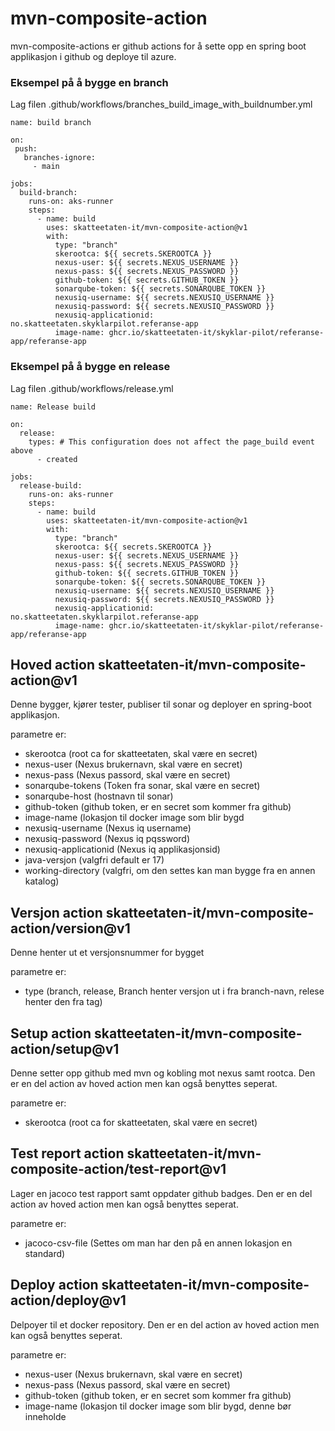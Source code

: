 # mvn-composite-action

mvn-composite-actions er github actions for å sette opp en spring boot applikasjon i github og deploye til azure.

### Eksempel på å bygge en branch

Lag filen .github/workflows/branches_build_image_with_buildnumber.yml

```
name: build branch

on:
 push:
   branches-ignore:
     - main

jobs:
  build-branch:
    runs-on: aks-runner
    steps:
      - name: build
        uses: skatteetaten-it/mvn-composite-action@v1
        with:
          type: "branch"
          skerootca: ${{ secrets.SKEROOTCA }}
          nexus-user: ${{ secrets.NEXUS_USERNAME }}
          nexus-pass: ${{ secrets.NEXUS_PASSWORD }}
          github-token: ${{ secrets.GITHUB_TOKEN }}
          sonarqube-token: ${{ secrets.SONARQUBE_TOKEN }}
          nexusiq-username: ${{ secrets.NEXUSIQ_USERNAME }}
          nexusiq-password: ${{ secrets.NEXUSIQ_PASSWORD }}
          nexusiq-applicationid: no.skatteetaten.skyklarpilot.referanse-app
          image-name: ghcr.io/skatteetaten-it/skyklar-pilot/referanse-app/referanse-app
```

### Eksempel på å bygge en release

Lag filen .github/workflows/release.yml

```
name: Release build

on:
  release:
    types: # This configuration does not affect the page_build event above
      - created

jobs:
  release-build:
    runs-on: aks-runner
    steps:
      - name: build
        uses: skatteetaten-it/mvn-composite-action@v1
        with:
          type: "branch"
          skerootca: ${{ secrets.SKEROOTCA }}
          nexus-user: ${{ secrets.NEXUS_USERNAME }}
          nexus-pass: ${{ secrets.NEXUS_PASSWORD }}
          github-token: ${{ secrets.GITHUB_TOKEN }}
          sonarqube-token: ${{ secrets.SONARQUBE_TOKEN }}
          nexusiq-username: ${{ secrets.NEXUSIQ_USERNAME }}
          nexusiq-password: ${{ secrets.NEXUSIQ_PASSWORD }}
          nexusiq-applicationid: no.skatteetaten.skyklarpilot.referanse-app
          image-name: ghcr.io/skatteetaten-it/skyklar-pilot/referanse-app/referanse-app
```

## Hoved action skatteetaten-it/mvn-composite-action@v1

Denne bygger, kjører tester, publiser til sonar og deployer en spring-boot applikasjon.

parametre er:

- skerootca (root ca for skatteetaten, skal være en secret)
- nexus-user (Nexus brukernavn, skal være en secret)
- nexus-pass (Nexus passord, skal være en secret)
- sonarqube-tokens (Token fra sonar, skal være en secret)
- sonarqube-host (hostnavn til sonar)
- github-token (github token, er en secret som kommer fra github)
- image-name (lokasjon til docker image som blir bygd
- nexusiq-username (Nexus iq username)
- nexusiq-password (Nexus iq pqssword)
- nexusiq-applicationid (Nexus iq applikasjonsid)
- java-versjon (valgfri default er 17)
- working-directory (valgfri, om den settes kan man bygge fra en annen katalog)

## Versjon action skatteetaten-it/mvn-composite-action/version@v1

Denne henter ut et versjonsnummer for bygget

parametre er:

- type (branch, release, Branch henter versjon ut i fra branch-navn, relese henter den fra tag)

## Setup action skatteetaten-it/mvn-composite-action/setup@v1

Denne setter opp github med mvn og kobling mot nexus samt rootca. Den er en del action av hoved action men kan også benyttes seperat.

parametre er:

- skerootca (root ca for skatteetaten, skal være en secret)

## Test report action skatteetaten-it/mvn-composite-action/test-report@v1

Lager en jacoco test rapport samt oppdater github badges. Den er en del action av hoved action men kan også benyttes seperat.

parametre er:

- jacoco-csv-file (Settes om man har den på en annen lokasjon en standard)

## Deploy action skatteetaten-it/mvn-composite-action/deploy@v1

Delpoyer til et docker repository. Den er en del action av hoved action men kan også benyttes seperat.

parametre er:

- nexus-user (Nexus brukernavn, skal være en secret)
- nexus-pass (Nexus passord, skal være en secret)
- github-token (github token, er en secret som kommer fra github)
- image-name (lokasjon til docker image som blir bygd, denne bør inneholde

